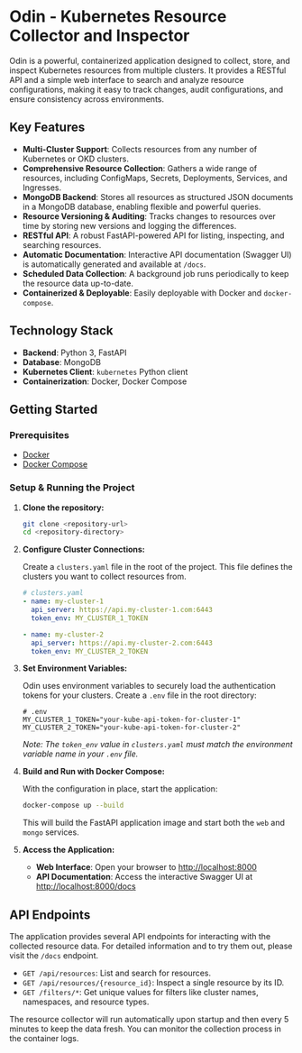 # Odin - Kubernetes Resource Collector and Inspector

Odin is a powerful, containerized application designed to collect, store, and inspect Kubernetes resources from multiple clusters. It provides a RESTful API and a simple web interface to search and analyze resource configurations, making it easy to track changes, audit configurations, and ensure consistency across environments.

## Key Features

- **Multi-Cluster Support**: Collects resources from any number of Kubernetes or OKD clusters.
- **Comprehensive Resource Collection**: Gathers a wide range of resources, including ConfigMaps, Secrets, Deployments, Services, and Ingresses.
- **MongoDB Backend**: Stores all resources as structured JSON documents in a MongoDB database, enabling flexible and powerful queries.
- **Resource Versioning & Auditing**: Tracks changes to resources over time by storing new versions and logging the differences.
- **RESTful API**: A robust FastAPI-powered API for listing, inspecting, and searching resources.
- **Automatic Documentation**: Interactive API documentation (Swagger UI) is automatically generated and available at `/docs`.
- **Scheduled Data Collection**: A background job runs periodically to keep the resource data up-to-date.
- **Containerized & Deployable**: Easily deployable with Docker and `docker-compose`.

## Technology Stack

- **Backend**: Python 3, FastAPI
- **Database**: MongoDB
- **Kubernetes Client**: `kubernetes` Python client
- **Containerization**: Docker, Docker Compose

## Getting Started

### Prerequisites

- [Docker](https://docs.docker.com/get-docker/)
- [Docker Compose](https://docs.docker.com/compose/install/)

### Setup & Running the Project

1.  **Clone the repository:**
    ```bash
    git clone <repository-url>
    cd <repository-directory>
    ```

2.  **Configure Cluster Connections:**

    Create a `clusters.yaml` file in the root of the project. This file defines the clusters you want to collect resources from.

    ```yaml
    # clusters.yaml
    - name: my-cluster-1
      api_server: https://api.my-cluster-1.com:6443
      token_env: MY_CLUSTER_1_TOKEN

    - name: my-cluster-2
      api_server: https://api.my-cluster-2.com:6443
      token_env: MY_CLUSTER_2_TOKEN
    ```

3.  **Set Environment Variables:**

    Odin uses environment variables to securely load the authentication tokens for your clusters. Create a `.env` file in the root directory:

    ```env
    # .env
    MY_CLUSTER_1_TOKEN="your-kube-api-token-for-cluster-1"
    MY_CLUSTER_2_TOKEN="your-kube-api-token-for-cluster-2"
    ```
    *Note: The `token_env` value in `clusters.yaml` must match the environment variable name in your `.env` file.*

4.  **Build and Run with Docker Compose:**

    With the configuration in place, start the application:
    ```bash
    docker-compose up --build
    ```
    This will build the FastAPI application image and start both the `web` and `mongo` services.

5.  **Access the Application:**

    - **Web Interface**: Open your browser to [http://localhost:8000](http://localhost:8000)
    - **API Documentation**: Access the interactive Swagger UI at [http://localhost:8000/docs](http://localhost:8000/docs)

## API Endpoints

The application provides several API endpoints for interacting with the collected resource data. For detailed information and to try them out, please visit the `/docs` endpoint.

- `GET /api/resources`: List and search for resources.
- `GET /api/resources/{resource_id}`: Inspect a single resource by its ID.
- `GET /filters/*`: Get unique values for filters like cluster names, namespaces, and resource types.

The resource collector will run automatically upon startup and then every 5 minutes to keep the data fresh. You can monitor the collection process in the container logs.